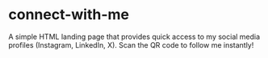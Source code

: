 # connect-with-me
A simple HTML landing page that provides quick access to my social media profiles (Instagram, LinkedIn, X). Scan the QR code to follow me instantly!
